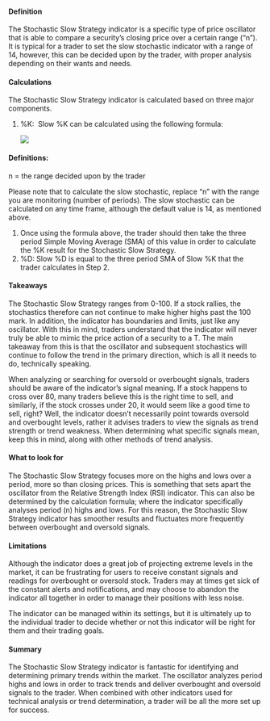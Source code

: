 #### Definition

The Stochastic Slow Strategy indicator is a specific type of price oscillator that is able to compare a security’s closing price over a certain range (“n”). It is typical for a trader to set the slow stochastic indicator with a range of 14, however, this can be decided upon by the trader, with proper analysis depending on their wants and needs.

#### Calculations

The Stochastic Slow Strategy indicator is calculated based on three major components.

1.  %K:  Slow %K can be calculated using the following formula:
    
    ![](https://s3.amazonaws.com/cdn.freshdesk.com/data/helpdesk/attachments/production/43152580589/original/3Ff8i1pOxVNIn8dVat8sPQbhTgwGNs3Maw.png?1598369842)
    

#### Definitions:

n = the range decided upon by the trader

Please note that to calculate the slow stochastic, replace “n” with the range you are monitoring (number of periods). The slow stochastic can be calculated on any time frame, although the default value is 14, as mentioned above.

1.  Once using the formula above, the trader should then take the three period Simple Moving Average (SMA) of this value in order to calculate the %K result for the Stochastic Slow Strategy.
2.  %D: Slow %D is equal to the three period SMA of Slow %K that the trader calculates in Step 2.

#### Takeaways

The Stochastic Slow Strategy ranges from 0-100. If a stock rallies, the stochastics therefore can not continue to make higher highs past the 100 mark. In addition, the indicator has boundaries and limits, just like any oscillator. With this in mind, traders understand that the indicator will never truly be able to mimic the price action of a security to a T. The main takeaway from this is that the oscillator and subsequent stochastics will continue to follow the trend in the primary direction, which is all it needs to do, technically speaking.

When analyzing or searching for oversold or overbought signals, traders should be aware of the indicator’s signal meaning. If a stock happens to cross over 80, many traders believe this is the right time to sell, and similarly, if the stock crosses under 20, it would seem like a good time to sell, right? Well, the indicator doesn’t necessarily point towards oversold and overbought levels, rather it advises traders to view the signals as trend strength or trend weakness. When determining what specific signals mean, keep this in mind, along with other methods of trend analysis.

#### What to look for

The Stochastic Slow Strategy focuses more on the highs and lows over a period, more so than closing prices. This is something that sets apart the oscillator from the Relative Strength Index (RSI) indicator. This can also be determined by the calculation formula; where the indicator specifically analyses period (n) highs and lows. For this reason, the Stochastic Slow Strategy indicator has smoother results and fluctuates more frequently between overbought and oversold signals.

#### Limitations

Although the indicator does a great job of projecting extreme levels in the market, it can be frustrating for users to receive constant signals and readings for overbought or oversold stock. Traders may at times get sick of the constant alerts and notifications, and may choose to abandon the indicator all together in order to manage their positions with less noise.

The indicator can be managed within its settings, but it is ultimately up to the individual trader to decide whether or not this indicator will be right for them and their trading goals.

#### Summary

The Stochastic Slow Strategy indicator is fantastic for identifying and determining primary trends within the market. The oscillator analyzes period highs and lows in order to track trends and deliver overbought and oversold signals to the trader. When combined with other indicators used for technical analysis or trend determination, a trader will be all the more set up for success.